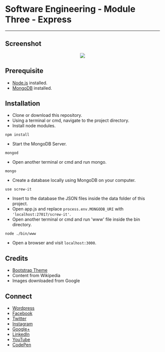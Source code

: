 # Software Engineering - Module Three - Express
---

## Screenshot
<p align="center">
  <img src="https://raw.githubusercontent.com/jovanidash21/coen3463-m3t6/master/screenshot.png">
</p>

## Prerequisite
* [Node.js](https://nodejs.org/en/) installed.
* [MongoDB](https://www.mongodb.com/) installed.

## Installation
* Clone or download this repository.
* Using a terminal or cmd, navigate to the project directory.
* Install node modules.
```
npm install
```
* Start the MongoDB Server.
```
mongod
``` 
* Open another terminal or cmd and run mongo.
```
mongo
``` 
* Create a database locally using MongoDB on your computer.
```
use screw-it
``` 
* Insert to the database the JSON files inside the data folder of this project.
* Open app.js and replace ```process.env.MONGODB_URI``` with ```'localhost:27017/screw-it'```.
* Open another terminal or cmd and run 'www' file inside the bin directory.
```
node ./bin/www
```
* Open a browser and visit ```localhost:3000```.

## Credits
- [Bootstrap Theme](https://github.com/tui2tone/flat-admin-bootstrap-templates/releases/tag/v2.1.2)
- Content from Wikipedia
- Images downloaded from Google

## Connect
- [Wordpress](https://jovaniwarguez.wordpress.com/)
- [Facebook](https://facebook.com/jovani.cadornawarguez)
- [Twitter](https://twitter.com/jovanidash21)
- [Instagram](https://www.instagram.com/jovanidash21/)
- [Google+](https://plus.google.com/u/0/104385173780051504413)
- [LinkedIn](https://www.linkedin.com/in/jovani-warguez-827a8a11b?trk=nav_responsive_tab_profile_pic)
- [YouTube](https://www.youtube.com/channel/UCNiVxhbJ6Ku9keIjkQX3RRQ)
- [CodePen](http://codepen.io/jovanidash21/)
